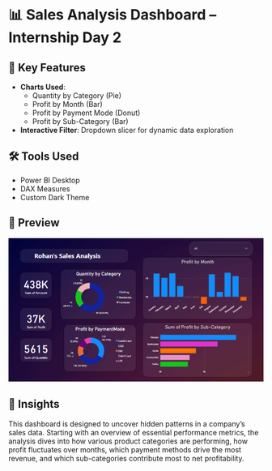 # 📊 Sales Analysis Dashboard – Internship Day 2


## 🔹 Key Features

- **Charts Used**:
  - Quantity by Category (Pie)
  - Profit by Month (Bar)
  - Profit by Payment Mode (Donut)
  - Profit by Sub-Category (Bar)
- **Interactive Filter**: Dropdown slicer for dynamic data exploration

## 🛠 Tools Used

- Power BI Desktop  
- DAX Measures  
- Custom Dark Theme

## 📸 Preview

![Dashboard](DashBoard.png)

## 🚀 Insights

This dashboard is designed to uncover hidden patterns in a company’s sales data. Starting with an overview of essential performance metrics, the analysis dives into how various product categories are performing, how profit fluctuates over months, which payment methods drive the most revenue, and which sub-categories contribute most to net profitability.


